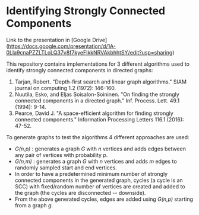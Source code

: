 # Identifying Strongly Connected Components

Link to the presentation in [Google Drive] (https://docs.google.com/presentation/d/1A-0Lla9cnaPZZLTLoLQ37v8f7kyeFIkkNRVAkbhhtSY/edit?usp=sharing)

This repository contains implementations for 3 different algorithms used to identify strongly connected components in directed graphs:

1. Tarjan, Robert. "Depth-first search and linear graph algorithms." SIAM journal on computing 1.2 (1972): 146-160.
2. Nuutila, Esko, and Eljas Soisalon-Soininen. "On finding the strongly connected components in a directed graph." Inf. Process. Lett. 49.1 (1994): 9-14.
3. Pearce, David J. "A space-efficient algorithm for finding strongly connected components." Information Processing Letters 116.1 (2016): 47-52.

To generate graphs to test the algorithms 4 different approaches are used:

* _G(n,p)_ : generates a graph _G_ with _n_ vertices and adds edges between any pair of vertices with probability _p_.
* _G(n,m)_ : generates a graph _G_ with _n_ vertices and adds _m_ edges to randomly sampled start and end vertices.
* In order to have a predetermined minimum number of strongly connected components in the generated graph, cycles (a cycle is an SCC) with fixed/random number of vertices are created and added to the graph (the cycles are disconnected -- downside).
* From the above generated cycles, edges are added using _G(n,p)_ starting from a graph _g_.
